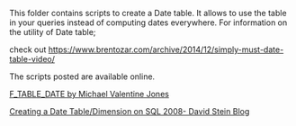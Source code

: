 This folder contains scripts to create a Date table. It allows to use the table in your queries instead of computing dates everywhere.
For information on the utility of Date table; 

check out https://www.brentozar.com/archive/2014/12/simply-must-date-table-video/


The scripts posted are available online.

[F_TABLE_DATE by Michael Valentine Jones](http://www.sqlteam.com/forums/topic.asp?TOPIC_ID=61519)

[Creating a Date Table/Dimension on SQL 2008- David Stein Blog](http://www.made2mentor.com/2011/06/creating-a-date-tabledimension-for-sql-server-2008/)
